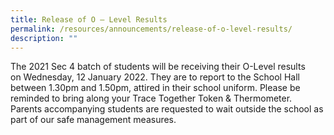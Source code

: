 ```yaml
---
title: Release of O – Level Results
permalink: /resources/announcements/release-of-o-level-results/
description: ""
---
```

<p>The 2021 Sec 4 batch of students will be receiving their O-Level results on&nbsp;Wednesday, 12 January 2022. They&nbsp;are to report to the School Hall between 1.30pm and 1.50pm, attired in their school uniform. Please be reminded to bring along your Trace Together Token &amp;&nbsp;Thermometer.<br />Parents accompanying students are requested to wait outside the school as part of our safe management measures.</p>